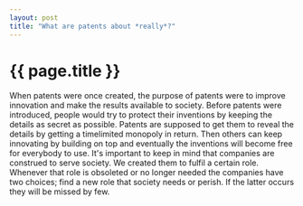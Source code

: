 ```yaml
---
layout: post
title: "What are patents about *really*?"
---
```


{{ page.title }}
================

When patents were once created, the purpose of patents were to improve innovation and make the results available to society. Before patents were introduced, people would try to protect their inventions by keeping the details as secret as possible. Patents are supposed to get them to reveal the details by getting a timelimited monopoly in return. Then others can keep innovating by building on top and eventually the inventions will become free for everybody to use. It's important to keep in mind that companies are construed to serve society. We created them to fulfil a certain role. Whenever that role is obsoleted or no longer needed the companies have two choices; find a new role that society needs or perish. If the latter occurs they will be missed by few.